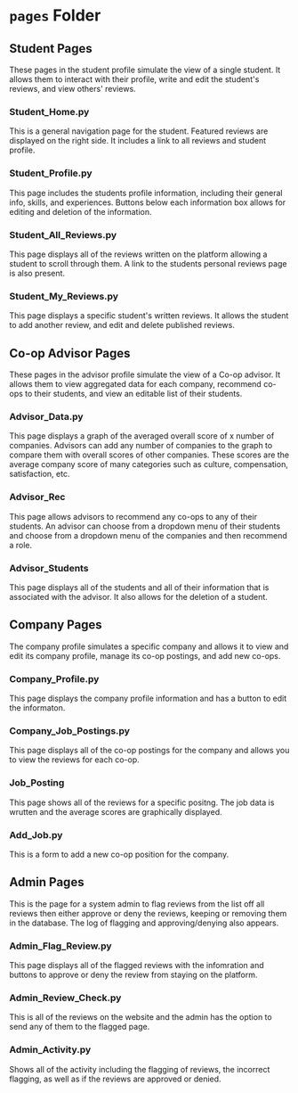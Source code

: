 # `pages` Folder

## Student Pages 
These pages in the student profile simulate the view of a single student. It allows them to 
interact with their profile, write and edit the student's reviews, and view others' reviews.

### Student_Home.py
This is a general navigation page for the student. Featured reviews are displayed on the right side.
It includes a link to all reviews and student profile. 

### Student_Profile.py
This page includes the students profile information, including their general info, skills, and experiences.
Buttons below each information box allows for editing and deletion of the information. 

### Student_All_Reviews.py
This page displays all of the reviews written on the platform allowing a student to scroll through them. 
A link to the students personal reviews page is also present.

### Student_My_Reviews.py
This page displays a specific student's written reviews. It allows the student to add another review,
and edit and delete published reviews.

## Co-op Advisor Pages
These pages in the advisor profile simulate the view of a Co-op advisor. It allows them to view aggregated 
data for each company, recommend co-ops to their students, and view an editable list of their students. 

### Advisor_Data.py
This page displays a graph of the averaged overall score of x number of companies. Advisors can add any number 
of companies to the graph to compare them with overall scores of other companies. These scores are the average 
company score of many categories such as culture, compensation, satisfaction, etc.

### Advisor_Rec
This page allows advisors to recommend any co-ops to any of their students. An advisor can choose from a dropdown menu 
of their students and choose from a dropdown menu of the companies and then recommend a role.

### Advisor_Students
This page displays all of the students and all of their information that is associated with the advisor. It also allows 
for the deletion of a student.

## Company Pages
The company profile simulates a specific company and allows it to view and edit its company profile, manage its
co-op postings, and add new co-ops. 

### Company_Profile.py
This page displays the company profile information and has a button to edit the informaton.

### Company_Job_Postings.py
This page displays all of the co-op postings for the company and allows you to view the reviews for each co-op.

### Job_Posting
This page shows all of the reviews for a specific positng. The job data is wrutten and the average scores are graphically
displayed. 

### Add_Job.py
This is a form to add a new co-op position for the company. 

## Admin Pages
This is the page for a system admin to flag reviews from the list off all reviews then either approve or deny the reviews,
keeping or removing them in the database. The log of flagging and approving/denying also appears. 

### Admin_Flag_Review.py
This page displays all of the flagged reviews with the infomration and buttons to approve or deny the review from staying
on the platform.

### Admin_Review_Check.py
This is all of the reviews on the website and the admin has the option to send any of them to the flagged page. 

### Admin_Activity.py
Shows all of the activity including the flagging of reviews, the incorrect flagging, as well as if the reviews are 
approved or denied. 